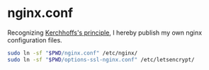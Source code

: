 nginx.conf
========
Recognizing [Kerchhoffs's principle][k], I hereby publish my own nginx
configuration files.

```bash
sudo ln -sf "$PWD/nginx.conf" /etc/nginx/
sudo ln -sf "$PWD/options-ssl-nginx.conf" /etc/letsencrypt/
```

[k]: https://en.wikipedia.org/wiki/Kerckhoffs%27s_principle
